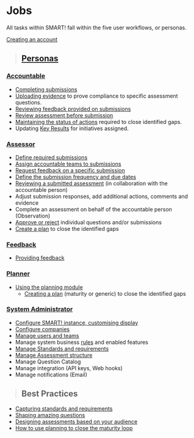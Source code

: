 # Jobs

All tasks within SMART! fall within the five user workflows, or personas. 
 
[Creating an account](/jobs/create-account.html)  
>## [Personas](/jobs/persona.html)

### [Accountable](/jobs/accountable.html)  

- [Completing submissions](/jobs/completing-an-assessment.html)
- [Uploading evidence](/jobs/upload-evidence.html) to prove compliance to specific assessment questions.
- [Reviewing feedback provided on submissions](/jobs/review-feedback.html)
- [Review assessment before submission](/jobs/acc-review-before-submit.html)
- [Maintaining the status of actions](/jobs/updating-actions.html) required to close identified gaps.
- Updating [Key Results](../jobs/key-result.html) for initiatives assigned.
    
### [Assessor](/jobs/assessor.html) 
- [Define required submissions](/jobs/define-submissions.html)
- [Assign accountable teams to submissions](/jobs/define-submissions.html)
- [Request feedback on a specific submission](/jobs/define-submissions.html)
- [Define the submission frequency and due dates](/jobs/define-submissions.html)
- [Reviewing a submitted assessment](/jobs/assessor-review.html) (in collaboration with the accountable person)
- Adjust submission responses, add additional actions, comments and evidence
- Complete an assessment on behalf of the accountable person (Observation)
- [Approve or reject](/jobs/assessor-review.html) individual questions and/or submissions
- [Create a plan](/jobs/plan.html) to close the identified gaps

### [Feedback](/jobs/feedback.html) 
- [Providing feedback](/jobs/providing-feedback.html)

### [Planner](/jobs/planner.html)
- [Using the planning module](/jobs/planning-module.html)
    - [Creating a plan](/jobs/plan.html) (maturity or generic) to close the identified gaps
     
    
### [System Administrator](/jobs/sys-admin.html)
- [Configure SMART! instance, customising display](/jobs/configure-instance.html)
- [Configure companies](/jobs/configure-companies.html)
- [Manage users and teams](/jobs/manage-users.html)
- Manage system business [rules](/jobs/rule-profiles.html) and enabled features
- [Manage Standards and requirements](/jobs/manage-standards.html)
- [Manage Assessment structure](/jobs/manage-assessment.html)
- Manage Question Catalog
- Manage integration (API keys, Web hooks) 
- Manage notifications (Email)


>## Best Practices
- [Capturing standards and requirements](/jobs/best-practice-standards.html)
- [Shaping amazing questions]()
- [Designing assessments based on your audience](/jobs/designing-assessments.html)
- [How to use planning to close the maturity loop]()